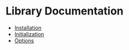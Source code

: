 
# Library Documentation
* [Installation](https://github.com/AndrewFahmy/Simpleddl/blob/master/docs/installation.md)
* [Initialization]()
* [Options]()
